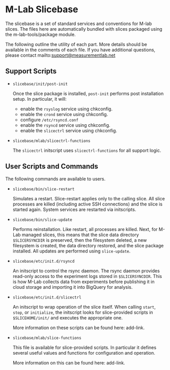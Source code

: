 M-Lab Slicebase
===============

The slicebase is a set of standard services and conventions for M-lab slices.
The files here are automatically bundled with slices packaged using the
m-lab-tools/package module.

The following outline the utility of each part.  More details should be
available in the comments of each file. If you have additional questions, please
contact mailto:support@measurementlab.net

Support Scripts
---------------

* `slicebase/init/post-init`

   Once the slice package is installed, `post-init` performs post installation
   setup.  In particular, it will:

   * enable the `rsyslog` service using chkconfig.
   * enable the `crond` service using chkconfig.
   * configure `/etc/rsyncd.conf`
   * enable the `rsyncd` service using chkconfig.
   * enable the `slicectrl` service using chkconfig.

* `slicebase/mlab/slicectrl-functions`

   The `slicectrl` initscript uses `slicectrl-functions` for all support logic.

User Scripts and Commands
-------------------------

The following commands are available to users.

* `slicebase/bin/slice-restart`

   Simulates a restart. Slice-restart applies only to the calling slice.
   All slice processes are killed (including active SSH connections) and the
   slice is started again. System services are restarted via initscripts.

* `slicebase/bin/slice-update`

   Performs reinstallation.  Like restart, all processes are killed. Next, for
   M-Lab managed slices, this means that the slice data directory
   `$SLICERSYNCDIR` is preserved, then the filesystem deleted, a new filesystem
   is created, the data directory restored, and the slice package installed.
   All updates are performed using `slice-update`.
    
* `slicebase/etc/init.d/rsyncd`
    
   An initscript to control the rsync daemon.  The rsync daemon provides
   read-only access to the experiment logs stored in `$SLICERSYNCDIR`.  This is
   how M-Lab collects data from experiments before publishing it in cloud
   storage and importing it into BigQuery for analysis.

* `slicebase/etc/init.d/slicectrl`
    
   An initscript to wrap operation of the slice itself.  When calling `start`,
   `stop`, or `initialize`, the initscript looks for slice-provided scripts in
   `$SLICEHOME/init/` and executes the appropriate one.

   More information on these scripts can be found here: add-link.

* `slicebase/mlab/slice-functions`

   This file is available for slice-provided scripts.  In particular it defines
   several useful values and functions for configuration and operation.

   More information on this can be found here: add-link.
